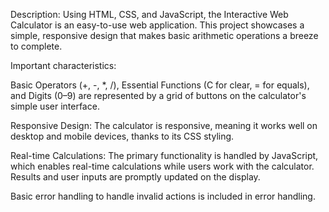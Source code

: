 Description: Using HTML, CSS, and JavaScript, the Interactive Web Calculator is an easy-to-use web application. This project showcases a simple, responsive design that makes basic arithmetic operations a breeze to complete.

Important characteristics:

Basic Operators (+, -, *, /), Essential Functions (C for clear, = for equals), and Digits (0–9) are represented by a grid of buttons on the calculator's simple user interface.

Responsive Design: The calculator is responsive, meaning it works well on desktop and mobile devices, thanks to its CSS styling.

Real-time Calculations: The primary functionality is handled by JavaScript, which enables real-time calculations while users work with the calculator. Results and user inputs are promptly updated on the display.

Basic error handling to handle invalid actions is included in error handling.
